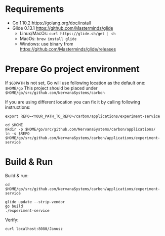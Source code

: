 # Requirements
* Go 1.10.2 https://golang.org/doc/install
* Glide 0.13.1 https://github.com/Masterminds/glide
    * Linux/MacOs: `curl https://glide.sh/get | sh`
    * MacOs: `brew install glide`
    * Windows: use binary from https://github.com/Masterminds/glide/releases

# Prepare Go project environment
If `$GOPATH` is not set, Go will use following location as the default one: `$HOME/go`
This project should be placed under `$HOME/go/src/github.com/NervanaSystems/carbon`

If you are using different location you can fix it by calling following instructions:
```
export REPO=<YOUR_PATH_TO_REPO>/carbon/applications/experiment-service

cd $HOME
mkdir -p $HOME/go/src/github.com/NervanaSystems/carbon/applications/
ln -s $REPO $HOME/go/src/github.com/NervanaSystems/carbon/applications/experiment-service
```

# Build & Run
Build & run:
```
cd $HOME/go/src/github.com/NervanaSystems/carbon/applications/experiment-service

glide update --strip-vendor
go build
./experiment-service
```

Verify:
```
curl localhost:8080/Janusz
```